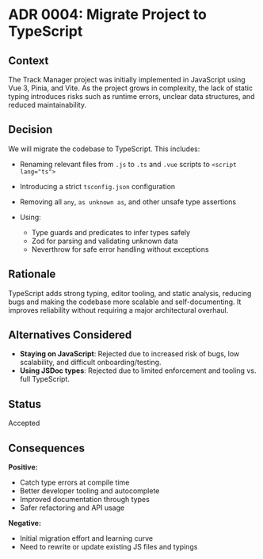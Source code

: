 # ADR 0004: Migrate Project to TypeScript

## Context

The Track Manager project was initially implemented in JavaScript using Vue 3, Pinia, and Vite. As the project grows in complexity, the lack of static typing introduces risks such as runtime errors, unclear data structures, and reduced maintainability.

## Decision

We will migrate the codebase to TypeScript. This includes:

- Renaming relevant files from `.js` to `.ts` and `.vue` scripts to `<script lang="ts">`
- Introducing a strict `tsconfig.json` configuration
- Removing all `any`, `as unknown as`, and other unsafe type assertions
- Using:

  - Type guards and predicates to infer types safely
  - Zod for parsing and validating unknown data
  - Neverthrow for safe error handling without exceptions

## Rationale

TypeScript adds strong typing, editor tooling, and static analysis, reducing bugs and making the codebase more scalable and self-documenting. It improves reliability without requiring a major architectural overhaul.

## Alternatives Considered

- **Staying on JavaScript**: Rejected due to increased risk of bugs, low scalability, and difficult onboarding/testing.
- **Using JSDoc types**: Rejected due to limited enforcement and tooling vs. full TypeScript.

## Status

Accepted

## Consequences

**Positive:**

- Catch type errors at compile time
- Better developer tooling and autocomplete
- Improved documentation through types
- Safer refactoring and API usage

**Negative:**

- Initial migration effort and learning curve
- Need to rewrite or update existing JS files and typings
